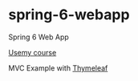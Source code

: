 # spring-6-webapp
Spring 6 Web App

[Usemy course](https://www.udemy.com/course/spring-framework-6-beginner-to-guru)

MVC Example with [Thymeleaf](https://docs.spring.io/spring-framework/reference/web/webmvc-view/mvc-thymeleaf.html)